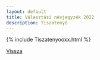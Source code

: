 ```yaml
---
layout: default
title: Választási névjegyzék 2022
description: Tiszatenyő
---
```


{% include Tiszatenyooxx.html %}

[Vissza](./)